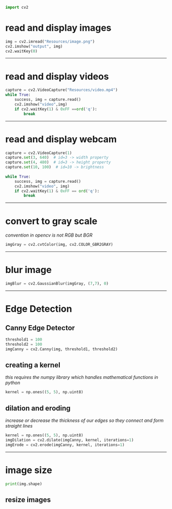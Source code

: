 
```python
import cv2
```

# read and display images

```python
img = cv2.imread("Resources/image.png")  
cv2.imshow("output", img)  
cv2.waitKey(0)
```

---

# read and display videos

```python
capture = cv2.VideoCapture("Resources/video.mp4")  
while True:  
    success, img = capture.read()  
    cv2.imshow("video",img)  
    if cv2.waitKey(1) & 0xFF ==ord('q'):  
        break
```


---

# read and display webcam

```python
capture = cv2.VideoCapture(1)  
capture.set(3, 640)  # id=3 -> width property  
capture.set(4, 480)  # id=3 -> height property  
capture.set(10, 100)  # id=10 -> brightness  
  
while True:  
    success, img = capture.read()  
    cv2.imshow("video", img)  
    if cv2.waitKey(1) & 0xFF == ord('q'):  
        break
```


---

# convert to gray scale
*convention in opencv is not RGB but BGR*

```python
imgGray = cv2.cvtColor(img, cv2.COLOR_GBR2GRAY)
```

---

# blur image

```python
imgBlur = cv2.GaussianBlur(imgGray, (7,7), 0)
```

---

# Edge Detection

## Canny Edge Detector

```python
threshold1 = 100
threshold2 = 100
imgCanny = cv2.Canny(img, threshold1, threshold2)
```

## creating a kernel
*this requires the numpy library which handles mathematical functions in python*

```python
kernel = np.ones((5, 5), np.uint8)
```

## dilation and eroding
*increase or decrease the thickness of our edges so they connect and form straight lines*

```python
kernel = np.ones((5, 5), np.uint8)
imgDilation = cv2.dilate(imgCanny, kernel, iterations=1)
imgErode = cv2.erode(imgCanny, kernel, iterations=1)
```


---

# image size

```python
print(img.shape)
```

## resize images

```python

```